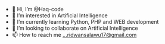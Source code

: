- 👋 Hi, I’m @Haq-code
- 👀 I’m interested in Artificial Intelligence
- 🌱 I’m currently learning Python, PHP and WEB development
- 💞️ I’m looking to collaborate on Artificial Intelligence
- 📫 How to reach me ...ridwansalawu17@gmail.com

<!---
Haq-code/Haq-code is a ✨ special ✨ repository because its `README.md` (this file) appears on your GitHub profile.
You can click the Preview link to take a look at your changes.
--->
